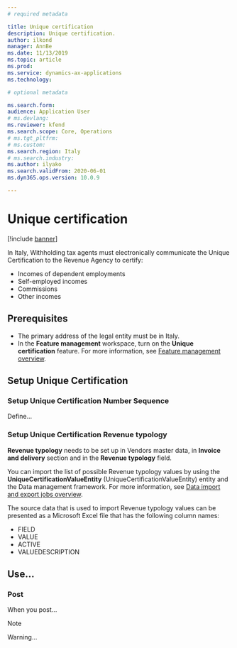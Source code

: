 ```yaml
---
# required metadata

title: Unique certification
description: Unique certification.
author: ilkond
manager: AnnBe
ms.date: 11/13/2019
ms.topic: article
ms.prod: 
ms.service: dynamics-ax-applications
ms.technology: 

# optional metadata

ms.search.form: 
audience: Application User
# ms.devlang: 
ms.reviewer: kfend
ms.search.scope: Core, Operations
# ms.tgt_pltfrm: 
# ms.custom: 
ms.search.region: Italy
# ms.search.industry: 
ms.author: ilyako
ms.search.validFrom: 2020-06-01
ms.dyn365.ops.version: 10.0.9

---
```


# Unique certification

[!include [banner](../includes/banner.md)]

In Italy, Withholding tax agents must electronically communicate the Unique Certification to the Revenue Agency to certify:
-	Incomes of dependent employments
-	Self-employed incomes
-	Commissions
-	Other incomes

## Prerequisites

- The primary address of the legal entity must be in Italy.
- In the **Feature management** workspace, turn on the **Unique certification** feature. For more information, see [Feature management overview](../../fin-and-ops/get-started/feature-management/feature-management-overview.md).

## Setup Unique Certification
### Setup Unique Certification Number Sequence
Define...

### Setup Unique Certification Revenue typology
**Revenue typology** needs to be set up in Vendors master data, in **Invoice and delivery** section and in the **Revenue typology** field.

You can import the list of possible Revenue typology values by using the **UniqueCertificationValueEntity** (UniqueCertificationValueEntity) entity and the Data management framework. For more information, see [Data import and export jobs overview](../../dev-itpro/data-entities/data-import-export-job.md).

The source data that is used to import Revenue typology values can be presented as a Microsoft Excel file that has the following column names:

- FIELD
- VALUE
- ACTIVE
- VALUEDESCRIPTION


## Use...

### Post

When you post...

> [!NOTE]
> Warning...
